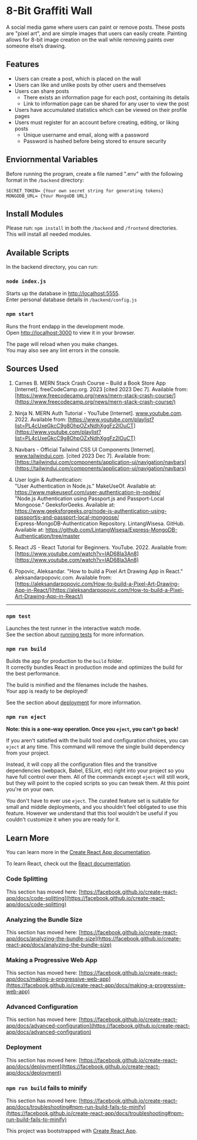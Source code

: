 # 8-Bit Graffiti Wall

A social media game where users can paint or remove posts. These posts are "pixel art", and are simple images that users can easily create.
Painting allows for 8-bit image creation on the wall while removing paints over someone else’s drawing. 

## Features
- Users can create a post, which is placed on the wall
- Users can like and unlike posts by other users and themselves
- Users can share posts
  - There exists an information page for each post, containing its details 
  - Link to information page can be shared for any user to view the post
- Users have accumulated statistics which can be viewed on their profile pages
- Users must register for an account before creating, editing, or liking posts
  - Unique username and email, along with a password
  - Password is hashed before being stored to ensure security


## Enviornmental Variables

Before running the program, create a file named ".env" with the following format in the `/backend` directory:
```
SECRET_TOKEN= {Your own secret string for generating tokens}
MONGODB_URL= {Your MongoDB URL}
```

## Install Modules

Please run: `npm install` in both the `/backend` and `/frontend` directories.\
This will install all needed modules.

## Available Scripts

In the backend directory, you can run:

### `node index.js`

Starts up the database in [http://localhost:5555](http://localhost:5555).\
Enter personal database details in `/backend/config.js`

### `npm start`
Runs the front endapp in the development mode.\
Open [http://localhost:3000](http://localhost:3000) to view it in your browser.

The page will reload when you make changes.\
You may also see any lint errors in the console.

## Sources Used
1. Carnes B. MERN Stack Crash Course – Build a Book Store App [Internet]. freeCodeCamp.org. 2023 [cited 2023 Dec 7]. Available from: [https://www.freecodecamp.org/news/mern-stack-crash-course/](https://www.freecodecamp.org/news/mern-stack-crash-course/)

2. Ninja N. MERN Auth Tutorial - YouTube [Internet]. www.youtube.com. 2022. Available from: [https://www.youtube.com/playlist?list=PL4cUxeGkcC9g8OhpOZxNdhXggFz2lOuCT](https://www.youtube.com/playlist?list=PL4cUxeGkcC9g8OhpOZxNdhXggFz2lOuCT)

3. Navbars - Official Tailwind CSS UI Components [Internet]. www.tailwindui.com. [cited 2023 Dec 7]. Available from: [https://tailwindui.com/components/application-ui/navigation/navbars](https://tailwindui.com/components/application-ui/navigation/navbars)

4. User login & Authentication: <br>
  "User Authentication in Node.js." MakeUseOf. Available at: https://www.makeuseof.com/user-authentication-in-nodejs/ <br>
  "Node.js Authentication using Passport.js and Passport-Local Mongoose." GeeksforGeeks. Available at: https://www.geeksforgeeks.org/node-js-authentication-using-passportjs-and-passport-local-mongoose/ <br>
  Express-MongoDB-Authentication Repository. LintangWisesa. GitHub. Available at: https://github.com/LintangWisesa/Express-MongoDB-Authentication/tree/master <br>

5. React JS - React Tutorial for Beginners. YouTube. 2022. Available from: [https://www.youtube.com/watch?v=IAD68la3An8](https://www.youtube.com/watch?v=IAD68la3An8)

6. Popovic, Aleksandar. "How to build a Pixel Art Drawing App in React." aleksandarpopovic.com. Available from: [https://aleksandarpopovic.com/How-to-build-a-Pixel-Art-Drawing-App-in-React/](https://aleksandarpopovic.com/How-to-build-a-Pixel-Art-Drawing-App-in-React/)

---

### `npm test`

Launches the test runner in the interactive watch mode.\
See the section about [running tests](https://facebook.github.io/create-react-app/docs/running-tests) for more information.

### `npm run build`

Builds the app for production to the `build` folder.\
It correctly bundles React in production mode and optimizes the build for the best performance.

The build is minified and the filenames include the hashes.\
Your app is ready to be deployed!

See the section about [deployment](https://facebook.github.io/create-react-app/docs/deployment) for more information.

### `npm run eject`

**Note: this is a one-way operation. Once you `eject`, you can't go back!**

If you aren't satisfied with the build tool and configuration choices, you can `eject` at any time. This command will remove the single build dependency from your project.

Instead, it will copy all the configuration files and the transitive dependencies (webpack, Babel, ESLint, etc) right into your project so you have full control over them. All of the commands except `eject` will still work, but they will point to the copied scripts so you can tweak them. At this point you're on your own.

You don't have to ever use `eject`. The curated feature set is suitable for small and middle deployments, and you shouldn't feel obligated to use this feature. However we understand that this tool wouldn't be useful if you couldn't customize it when you are ready for it.

## Learn More

You can learn more in the [Create React App documentation](https://facebook.github.io/create-react-app/docs/getting-started).

To learn React, check out the [React documentation](https://reactjs.org/).

### Code Splitting

This section has moved here: [https://facebook.github.io/create-react-app/docs/code-splitting](https://facebook.github.io/create-react-app/docs/code-splitting)

### Analyzing the Bundle Size

This section has moved here: [https://facebook.github.io/create-react-app/docs/analyzing-the-bundle-size](https://facebook.github.io/create-react-app/docs/analyzing-the-bundle-size)

### Making a Progressive Web App

This section has moved here: [https://facebook.github.io/create-react-app/docs/making-a-progressive-web-app](https://facebook.github.io/create-react-app/docs/making-a-progressive-web-app)

### Advanced Configuration

This section has moved here: [https://facebook.github.io/create-react-app/docs/advanced-configuration](https://facebook.github.io/create-react-app/docs/advanced-configuration)

### Deployment

This section has moved here: [https://facebook.github.io/create-react-app/docs/deployment](https://facebook.github.io/create-react-app/docs/deployment)

### `npm run build` fails to minify

This section has moved here: [https://facebook.github.io/create-react-app/docs/troubleshooting#npm-run-build-fails-to-minify](https://facebook.github.io/create-react-app/docs/troubleshooting#npm-run-build-fails-to-minify)

This project was bootstrapped with [Create React App](https://github.com/facebook/create-react-app).